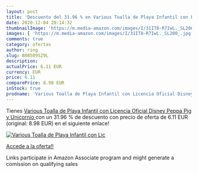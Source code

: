 ```yaml
---
layout: post
title: 'Descuento del 31.96 % en Various Toalla de Playa Infantil con Lic'
date: 2020-12-04 20:14:32
thumbnailImage: 'https://m.media-amazon.com/images/I/31IT8-R7IwL._SL200_.jpg'
images: [ 'https://m.media-amazon.com/images/I/31IT8-R7IwL._SL200_.jpg' ]
comments: true
category: ofertas
author: ring
slug: B08589SZ9L
description:
actualPrice: 6.11 EUR
currency: EUR
price: 6.11
comparePrice: 8.98 EUR
inStock: true
prodname: 'Various Toalla de Playa Infantil con Licencia Oficial Disney  Peppa Pig y Unicornio '
---
```


Tienes [Various Toalla de Playa Infantil con Licencia Oficial Disney  Peppa Pig y Unicornio ](https://www.amazon.es/dp/B08589SZ9L/?tag=tolees-21) con un 31.96 % de descuento con precio de oferta de 6.11 EUR (original: 8.98 EUR) en el siguiente enlace!

[![Various Toalla de Playa Infantil con Lic](https://m.media-amazon.com/images/I/31IT8-R7IwL._SL200_.jpg)](https://www.amazon.es/dp/B08589SZ9L/?tag=tolees-21)

[Accede a la oferta!!](https://www.amazon.es/dp/B08589SZ9L/?tag=tolees-21)

Links participate in Amazon Associate program and might generate a comission on qualifying sales


